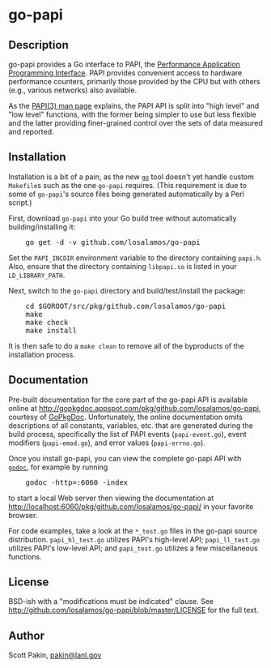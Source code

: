 go-papi
=======


Description
-----------

go-papi provides a Go interface to PAPI, the [Performance Application
Programming Interface](http://icl.cs.utk.edu/papi/).  PAPI provides
convenient access to hardware performance counters, primarily those
provided by the CPU but with others (e.g., various networks) also
available.

As the [PAPI(3) man
page](http://icl.cs.utk.edu/projects/papi/wiki/PAPIC:PAPI.3) explains,
the PAPI API is split into "high level" and "low level" functions,
with the former being simpler to use but less flexible and the latter
providing finer-grained control over the sets of data measured and
reported.


Installation
------------

Installation is a bit of a pain, as the new
[`go`](http://weekly.golang.org/cmd/go/) tool doesn't yet handle
custom `Makefile`s such as the one `go-papi` requires.  (This
requirement is due to some of `go-papi`'s source files being generated
automatically by a Perl script.)

First, download `go-papi` into your Go build tree without
automatically building/installing it:

<pre>
    go get -d -v github.com/losalamos/go-papi
</pre>

Set the `PAPI_INCDIR` environment variable to the directory containing
`papi.h`.  Also, ensure that the directory containing `libpapi.so` is
listed in your `LD_LIBRARY_PATH`.

Next, switch to the `go-papi` directory and build/test/install the
package:

<pre>
    cd $GOROOT/src/pkg/github.com/losalamos/go-papi
    make
    make check
    make install
</pre>

It is then safe to do a `make clean` to remove all of the byproducts
of the installation process.


Documentation
-------------

Pre-built documentation for the core part of the go-papi API is
available online at
<http://gopkgdoc.appspot.com/pkg/github.com/losalamos/go-papi>,
courtesy of [GoPkgDoc](http://gopkgdoc.appspot.com/).  Unfortunately,
the online documentation omits descriptions of all constants,
variables, etc. that are generated during the build process,
specifically the list of PAPI events (`papi-event.go`), event
modifiers (`papi-emod.go`), and error values (`papi-errno.go`).

Once you install go-papi, you can view the complete go-papi API with
[`godoc`](http://golang.org/cmd/godoc/), for example by running

<pre>
    godoc -http=:6060 -index
</pre>

to start a local Web server then viewing the documentation at
<http://localhost:6060/pkg/github.com/losalamos/go-papi/> in your
favorite browser.

For code examples, take a look at the `*_test.go` files in the go-papi
source distribution.  `papi_hl_test.go` utilizes PAPI's high-level
API; `papi_ll_test.go` utilizes PAPI's low-level API; and
`papi_test.go` utilizes a few miscellaneous functions.


License
-------

BSD-ish with a "modifications must be indicated" clause.  See
<http://github.com/losalamos/go-papi/blob/master/LICENSE> for the full
text.


Author
------

Scott Pakin, <pakin@lanl.gov>
